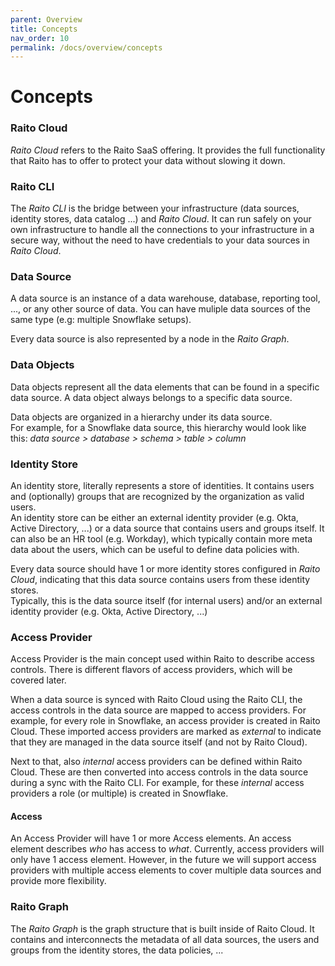 ```yaml
---
parent: Overview
title: Concepts
nav_order: 10
permalink: /docs/overview/concepts
---
```


# Concepts

### Raito Cloud
*Raito Cloud* refers to the Raito SaaS offering. It provides the full functionality that Raito has to offer to protect your data without slowing it down.

### Raito CLI
The *Raito CLI* is the bridge between your infrastructure (data sources, identity stores, data catalog ...) and *Raito Cloud*. It can run safely on your own infrastructure to handle all the connections to your infrastructure in a secure way, without the need to have credentials to your data sources in *Raito Cloud*.

<!-- 
re-enable when it's available in the UI
### Tags
Meta data is highly important in Raito. Within *Raito Cloud* meta data is represented as tags. 

Tags can be specified on most elements in the *Raito Graph*. Tags will be inherited by other nodes in the graph where it makes sense. 
-->

### Data Source
A data source is an instance of a data warehouse, database, reporting tool, ..., or any other source of data. You can have muliple data sources of the same type (e.g: multiple Snowflake setups).

Every data source is also represented by a node in the *Raito Graph*.

### Data Objects
Data objects represent all the data elements that can be found in a specific data source. A data object always belongs to a specific data source.

Data objects are organized in a hierarchy under its data source.<br>
For example, for a Snowflake data source, this hierarchy would look like this: *data source > database > schema > table > column*

### Identity Store
An identity store, literally represents a store of identities. It contains users and (optionally) groups that are recognized by the organization as valid users.<br>
An identity store can be either an external identity provider (e.g. Okta, Active Directory, ...) or a data source that contains users and groups itself. It can also be an HR tool (e.g. Workday), which typically contain more meta data about the users, which can be useful to define data policies with.

Every data source should have 1 or more identity stores configured in *Raito Cloud*, indicating that this data source contains users from these identity stores.<br>
Typically, this is the data source itself (for internal users) and/or an external identity provider (e.g. Okta, Active Directory, ...)

<!-- 
TODO: re-enable when it's available in the UI
### User 
TODO: update to current state<br>
Inside *Raito Cloud*, users under different identity stores are intelligently matched together to mark them as one physical person. <br>
For example: User 'm.scott' in Snowflake can be marked as the same person as 'michael.scott@dundermifflin.com'. This way, the meta data from one user is also available for the user.
-->

<!-- 
TODO: re-enable when it's available in the UI
### Group
(User) Groups are imported as is into *Raito Cloud*, from the identity stores. Users will inherited the meta data from the groups they are in. 
-->

### Access Provider
Access Provider is the main concept used within Raito to describe access controls. There is different flavors of access providers, which will be covered later.

When a data source is synced with Raito Cloud using the Raito CLI, the access controls in the data source are mapped to access providers. For example, for every role in Snowflake, an access provider is created in Raito Cloud. These imported access providers are marked as *external* to indicate that they are managed in the data source itself (and not by Raito Cloud).

Next to that, also *internal* access providers can be defined within Raito Cloud. These are then converted into access controls in the data source during a sync with the Raito CLI. For example, for these *internal* access providers a role (or multiple) is created in Snowflake.

<!-- 
TODO: We currently only support a small subset of what is possible later.
Talk about access providers that cover multiple data sources. Also cover static vs dynamic (ABAC), ...
We probably best have a separate page to go deeper into access providers.
-->

#### Access

An Access Provider will have 1 or more Access elements. An access element describes *who* has access to *what*.
Currently, access providers will only have 1 access element. However, in the future we will support access providers with multiple access elements to cover multiple data sources and provide more flexibility.

<!-- 
TODO: Update the above when we change this
-->

### Raito Graph 
The *Raito Graph* is the graph structure that is built inside of Raito Cloud. It contains and interconnects the metadata of all data sources, the users and groups from the identity stores, the data policies, ...